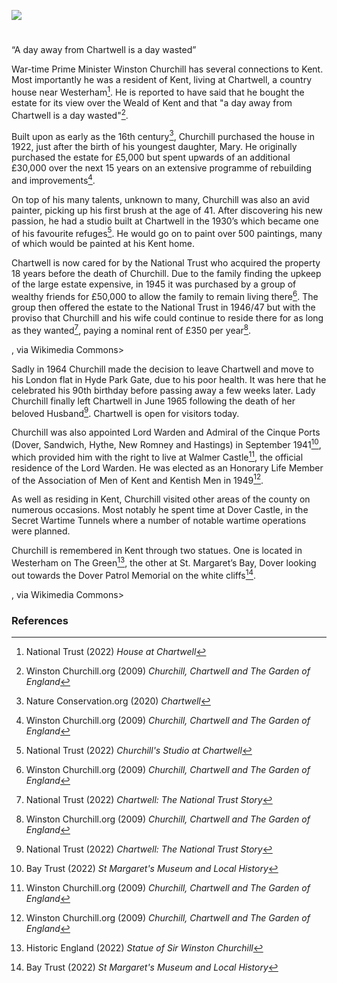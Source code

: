<a href="https://dev.visual-essays.app"><img src="https://dev-visual-essays.netlify.app/images/ve-button.png"></a>

<param ve-config title="Sir Winston Churchill (1874-1965)" author="Michelle Whitham" layout="vtl" banner="https://upload.wikimedia.org/wikipedia/commons/1/1d/Chartwell_and_Surrounding_Land.jpg">

<param ve-entity eid="Q1067909" aliases="Chartwell">

#

“A day away from Chartwell is a day wasted”

War-time Prime Minister Winston Churchill has several connections to Kent.  Most importantly he was a resident of Kent, living at Chartwell, a country house near Westerham[^ref1].  He is reported to have said that he bought the estate for its view over the Weald of Kent and that "a day away from Chartwell is a day wasted"[^ref2].
<param ve-image url="https://upload.wikimedia.org/wikipedia/commons/1/18/Churchill_waves_to_crowds.jpg" label="Winston Churchill waving to crowds" attribution=(Post-Work: User:W.wolny), Public domain, via Wikimedia Commons>

Built upon as early as the 16th century[^ref3], Churchill purchased the house in 1922, just after the birth of his youngest daughter, Mary. He originally purchased the estate for £5,000 but spent upwards of an additional £30,000 over the next 15 years on an extensive programme of rebuilding and improvements[^ref4].
<param ve-image url="https://upload.wikimedia.org/wikipedia/commons/f/f0/Churchill_and_Einstein_in_1933.jpg" label="Churchill and Einstein at Chartwell in 1933" attribution=Unknown photographer, Public domain, via Wikimedia Commons>

On top of his many talents, unknown to many, Churchill was also an avid painter, picking up his first brush at the age of 41.  After discovering his new passion, he had a studio built at Chartwell in the 1930’s which became one of his favourite refuges[^ref5].   He would go on to paint over 500 paintings, many of which would be painted at his Kent home.
<param ve-image url="https://upload.wikimedia.org/wikipedia/commons/e/ef/Entrance_to_Churchill%27s_Garden_Studio_at_Chartwell_-_geograph.org.uk_-_1421616.jpg" label="Entrance to Churchill's studio at Chartwell" attribution=PAUL FARMER / Entrance to Churchill's Garden Studio at Chartwell>

Chartwell is now cared for by the National Trust who acquired the property 18 years before the death of Churchill.  Due to the family finding the upkeep of the large estate expensive, in 1945 it was purchased by a group of wealthy friends for £50,000 to allow the family to remain living there[^ref6].  The group then offered the estate to the National Trust in 1946/47 but with the proviso that Churchill and his wife could continue to reside there for as long as they wanted[^ref7], paying a nominal rent of £350 per year[^ref8]. 
<param ve-image url="https://upload.wikimedia.org/wikipedia/commons/0/03/Chartwell_House%2C_rear.JPG" label="Rear of Chartwell" attribution=Gaius Cornelius, CC BY-SA 3.0 <https://creativecommons.org/licenses/by-sa/3.0>, via Wikimedia Commons>

Sadly in 1964 Churchill made the decision to leave Chartwell and move to his London flat in Hyde Park Gate, due to his poor health.  It was here that he celebrated his 90th birthday before passing away a few weeks later.  Lady Churchill finally left Chartwell in June 1965 following the death of her beloved Husband[^ref9].   Chartwell is open for visitors today.
<param ve-image url="https://upload.wikimedia.org/wikipedia/commons/a/ab/Tea_at_Chartwell.jpg" label="Tea at Chartwell" attribution=Unknown photographer, Public domain, via Wikimedia Commons>

Churchill was also appointed Lord Warden and Admiral of the Cinque Ports (Dover, Sandwich, Hythe, New Romney and Hastings) in September 1941[^ref10], which provided him with the right to live at Walmer Castle[^ref11], the official residence of the Lord Warden.  He was elected as an Honorary Life Member of the Association of Men of Kent and Kentish Men in 1949[^ref12].
<param ve-image url="https://upload.wikimedia.org/wikipedia/commons/1/16/Standard_of_the_Lord_Warden_of_the_Cinque_Ports_RMG_L0123.tiff" label="Standard of the Lord Warden of the Cinque Ports" attribution=John Edgington, Public domain, via Wikimedia Commons>

As well as residing in Kent, Churchill visited other areas of the county on numerous occasions. Most notably he spent time at Dover Castle, in the Secret Wartime Tunnels where a number of notable wartime operations were planned.
<param ve-image url="https://upload.wikimedia.org/wikipedia/commons/d/d9/Winston_Churchill_studies_after_action_reports_with_Vice_Admiral_Sir_Bertram_Ramsay%2C_Flag_Officer_Comanding_Dover%2C_28_August_1940._H3508.jpg" label="Churchill and Vice Admiral Sir Bertram Ramsay at the Secret Wartime Tunnels at Dover Castle" attribution=War Office official photographer, Horton (Capt), Public domain, via Wikimedia Commons>

Churchill is remembered in Kent through two statues. One is located in Westerham on The Green[^ref13], the other at St. Margaret’s Bay, Dover looking out towards the Dover Patrol Memorial on the white cliffs[^ref14].
<param ve-image url="https://upload.wikimedia.org/wikipedia/commons/a/ae/Churchill_monument.jpg" label="Churchill Statue in Westerham" attribution=Scott Woodrow, CC BY-SA 4.0 <https://creativecommons.org/licenses/by-sa/4.0>, via Wikimedia Commons>


### References 

[^ref1]: National Trust (2022) _House at Chartwell_

[^ref2]: Winston Churchill.org (2009) _Churchill, Chartwell and The Garden of England_

[^ref3]: Nature Conservation.org (2020) _Chartwell_

[^ref4]: Winston Churchill.org (2009) _Churchill, Chartwell and The Garden of England_

[^ref5]: National Trust (2022) _Churchill's Studio at Chartwell_

[^ref6]: Winston Churchill.org (2009) _Churchill, Chartwell and The Garden of England_

[^ref7]: National Trust (2022) _Chartwell: The National Trust Story_

[^ref8]: Winston Churchill.org (2009) _Churchill, Chartwell and The Garden of England_

[^ref9]: National Trust (2022) _Chartwell: The National Trust Story_

[^ref10]: Bay Trust (2022) _St Margaret's Museum and Local History_

[^ref11]: Winston Churchill.org (2009) _Churchill, Chartwell and The Garden of England_

[^ref12]: Winston Churchill.org (2009) _Churchill, Chartwell and The Garden of England_

[^ref13]: Historic England (2022) _Statue of Sir Winston Churchill_

[^ref14]: Bay Trust (2022) _St Margaret's Museum and Local History_
